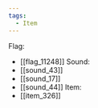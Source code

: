 ```yaml
---
tags:
  - Item
---
```

Flag:
- [[flag_11248]]
Sound:
- [[sound_43]]
- [[sound_17]]
- [[sound_44]]
Item:
- [[item_326]]
